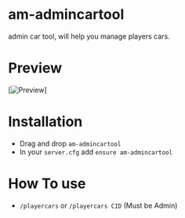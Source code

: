 # am-admincartool
admin car tool, will help you manage players cars.


# Preview
[![Preview](https://streamable.com/5ru7xl)]

# Installation
* Drag and drop `am-admincartool`
* In your `server.cfg` add `ensure am-admincartool`

# How To use
* `/playercars` or `/playercars CID`  (Must be Admin)

